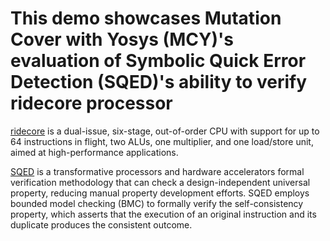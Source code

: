 # This demo showcases Mutation Cover with Yosys (MCY)'s evaluation of Symbolic Quick Error Detection (SQED)'s ability to verify ridecore processor

[ridecore](https://github.com/ridecore/ridecore.git) is a dual-issue, six-stage, out-of-order CPU with support for up to 64 instructions in flight, two ALUs, one multiplier, and one load/store unit, aimed at high-performance applications. 

[SQED](https://github.com/upscale-project/generic-sqed-demo.git) is a transformative processors and hardware accelerators formal verification methodology that can check a design-independent universal property, reducing manual property development efforts. SQED employs bounded model checking (BMC) to formally verify the self-consistency property, which asserts that the execution of an original instruction and its duplicate produces the consistent outcome.   

